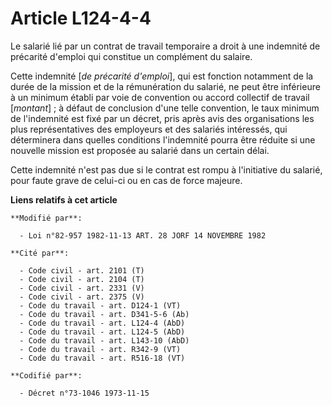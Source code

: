 # Article L124-4-4

Le salarié lié par un contrat de travail temporaire a droit à une indemnité de précarité d'emploi qui constitue un complément
du salaire.

Cette indemnité [*de précarité d'emploi*], qui est fonction notamment de la durée de la mission et de la rémunération du
salarié, ne peut être inférieure à un minimum établi par voie de convention ou accord collectif de travail [*montant*] ; à
défaut de conclusion d'une telle convention, le taux minimum de l'indemnité est fixé par un décret, pris après avis des
organisations les plus représentatives des employeurs et des salariés intéressés, qui déterminera dans quelles conditions
l'indemnité pourra être réduite si une nouvelle mission est proposée au salarié dans un certain délai.

Cette indemnité n'est pas due si le contrat est rompu à l'initiative du salarié, pour faute grave de celui-ci ou en cas de
force majeure.

**Liens relatifs à cet article**

	**Modifié par**:

	  - Loi n°82-957 1982-11-13 ART. 28 JORF 14 NOVEMBRE 1982

	**Cité par**:

	  - Code civil - art. 2101 (T)
	  - Code civil - art. 2104 (T)
	  - Code civil - art. 2331 (V)
	  - Code civil - art. 2375 (V)
	  - Code du travail - art. D124-1 (VT)
	  - Code du travail - art. D341-5-6 (Ab)
	  - Code du travail - art. L124-4 (AbD)
	  - Code du travail - art. L124-5 (AbD)
	  - Code du travail - art. L143-10 (AbD)
	  - Code du travail - art. R342-9 (VT)
	  - Code du travail - art. R516-18 (VT)

	**Codifié par**:

	  - Décret n°73-1046 1973-11-15
